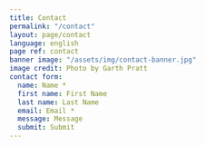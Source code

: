 ```yaml
---
title: Contact
permalink: "/contact"
layout: page/contact
language: english
page ref: contact
banner image: "/assets/img/contact-banner.jpg"
image credit: Photo by Garth Pratt
contact form:
  name: Name *
  first name: First Name
  last name: Last Name
  email: Email *
  message: Message
  submit: Submit
---
```


